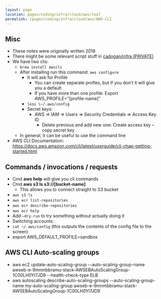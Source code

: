 ```yaml
---
layout: page
location: pages/coding/infra/cloud/aws/leaf
permalink: /pages/coding/infra/cloud/aws/AWS-CLI
---
```

## Misc

  - These notes were originally written 2018
  - There might be some relevant script stuff in [cadogan/infra
    (PRIVATE)](https://github.com/claresudbery/Cadogan/tree/master/infra)
  - We have two clis:
      - `brew install awscli`
      - After installing run this command: `aws configure`
          - It will ask for Profile
              - You can create separate profles, but if you don’t it
                will give you a default
              - If you have more than one profile: Export
                AWS\_PROFILE=”\[profile-name\]”
          - `less \~/.aws/config`
          - Secret keys:
              - AWS => IAM => Users => Security Credentials => Access Key ID
                  - Delete previous and add new one: Create access key –
                    copy secret key
      - In general, it can be useful to use the command line
  - AWS CLI Documentation:
    [<span class="underline">https://docs.aws.amazon.com/cli/latest/userguide/cli-chap-getting-started.html</span>](https://docs.aws.amazon.com/cli/latest/userguide/cli-chap-getting-started.html)

## Commands / invocations / requests

- Cmd **aws help** will give you cli commands
- Cmd **aws s3 ls s3://\[bucket-name\]**
    - This allows you to connect straight to S3 bucket
-	`aws s3 ls`
-	`aws ecr list-repositories`
-	`aws ecr describe-repositories`
-	`aws ecr help`
-	Add `–dry-run` to try something without actually doing it
-	Switching accounts: 
  -	`cat ~/.aws/config` (this outputs the contents of the config file to the screen)
  -	export AWS_DEFAULT_PROFILE=sandbox





## AWS CLI Auto-scaling groups

  - aws ec2 update-auto-scaling-group --auto-scaling-group-name
    awseb-e-9mnmbbramu-stack-AWSEBAutoScalingGroup-1C00LH0YI7JD9
    --health-check-type ELB
  - aws autoscaling describe-auto-scaling-groups
    --auto-scaling-group-name my-auto-scaling-group
    awseb-e-9mnmbbramu-stack-AWSEBAutoScalingGroup-1C00LH0YI7JD9
